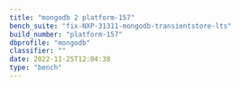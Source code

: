 ```yaml
---
title: "mongodb 2 platform-157"
bench_suite: "fix-NXP-31311-mongodb-transientstore-lts"
build_number: "platform-157"
dbprofile: "mongodb"
classifier: ""
date: 2022-11-25T12:04:38
type: "bench"
---
```

